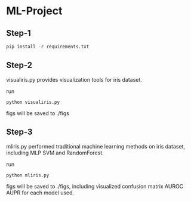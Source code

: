 # ML-Project

## Step-1

```python
pip install -r requirements.txt
```

## Step-2

visualiris.py provides visualization tools for iris dataset.

run 

```
python visualiris.py
```

figs will be saved to ./figs

## Step-3

mliris.py performed traditional machine learning methods on iris dataset, including MLP SVM and RandomForest.

run 

```
python mliris.py
```

figs will be saved to ./figs, including visualized confusion matrix AUROC AUPR for each model used.

